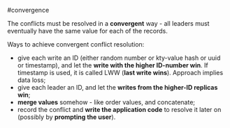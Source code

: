 #convergence

The conflicts must be resolved in a **convergent** way - all leaders must eventually have the same value for each of the records.

Ways to achieve convergent conflict resolution:

- give each write an ID (either random number or kty-value hash or uuid or timestamp), and let the **write with the higher ID-number win**. If timestamp is used, it is called LWW (**last write wins**). Approach implies data loss;
- give each leader an ID, and let the **writes from the higher-ID replicas win**;
- **merge values** somehow - like order values, and concatenate;
- record the conflict and **write the application code** to resolve it later on (possibly by **prompting the user**). 
